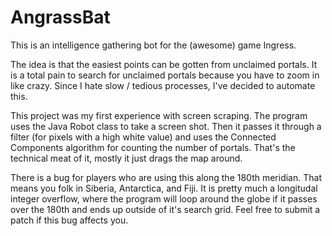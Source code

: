 AngrassBat
==========

This is an intelligence gathering bot for the (awesome) game Ingress.

The idea is that the easiest points can be gotten from unclaimed portals. It is a total pain to search for unclaimed portals because you have to zoom in like crazy. Since I hate slow / tedious processes, I've decided to automate this.

This project was my first experience with screen scraping. The program uses the Java Robot class to take a screen shot. Then it passes it through a filter (for pixels with a high white value) and uses the Connected Components algorithm for counting the number of portals. That's the technical meat of it, mostly it just drags the map around.

There is a bug for players who are using this along the 180th meridian. That means you folk in Siberia, Antarctica, and Fiji. It is pretty much a longitudal integer overflow, where the program will loop around the globe if it passes over the 180th and ends up outside of it's search grid. Feel free to submit a patch if this bug affects you.
